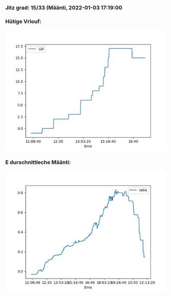 ### Jitz grad: 15/33 (Määnti, 2022-01-03 17:19:00

### Hütige Vrlouf:
![Graph](Today.png)

### E durschnittleche Määnti:
![Graph](Määnti.png)